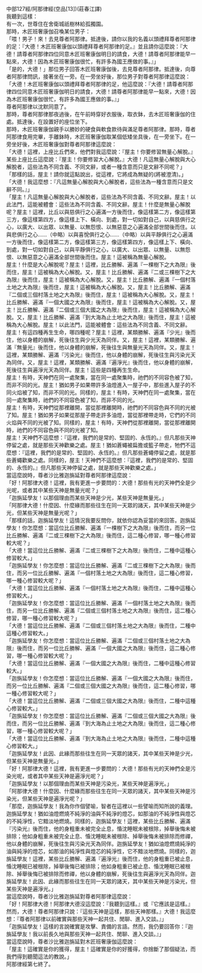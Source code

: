 中部127經/阿那律經(空品[13])(莊春江譯)  
我聽到這樣：  
有一次，世尊住在舍衛城祇樹林給孤獨園。  
那時，木匠班奢康伽召喚某位男子：  
「喂！男子！來！去見尊者阿那律。抵達後，請你以我的名義以頭禮拜尊者阿那律的足：『大德！木匠班奢康伽以頭禮拜尊者阿那律的足。』並且請你這麼說：『大德！請尊者阿那律四位同意木匠班奢康伽明日的請食，大德！請尊者阿那律能早一點來，大德！因為木匠班奢康伽很忙，有許多為國王應做的事。』」  
「是的，大德！」那位男子回答木匠班奢康伽後，去見尊者阿那律。抵達後，向尊者阿那律問訊，接著坐在一旁。在一旁坐好後，那位男子對尊者阿那律這麼說：  
「大德！木匠班奢康伽以頭禮拜尊者阿那律的足，他這麼說：『大德！請尊者阿那律四位同意木匠班奢康伽明日的請食，大德！請尊者阿那律能早一點來，大德！因為木匠班奢康伽很忙，有許多為國王應做的事。』」  
尊者阿那律以沈默同意了。  
那時，尊者阿那律那夜過後，在午前時穿好衣服後，取衣鉢，去木匠班奢康伽的住處。抵達後，在設置好的座位坐下。  
那時，木匠班奢康伽親手以勝妙的硬食與軟食款待與滿足尊者阿那律。那時，尊者阿那律食用完畢，手離鉢時，木匠班奢康伽取某個低矮坐具後，在一旁坐下。在一旁坐好後，木匠班奢康伽對尊者阿那律這麼說：  
「大德！這裡，上座比丘們來，他們對我這麼說：『屋主！你要修習無量心解脫。』某些上座比丘這麼說：『屋主！你要修習大心解脫。』大德！凡這無量心解脫與大心解脫者，這些法為不同含義、不同文辭，或者一種含意而只是文辭不同呢？」  
「那樣的話，屋主！請你就這點說出，從這裡，它將成為無疑的(將被澄清)。」  
「大德！我這麼想：『凡這無量心解脫與大心解脫者，這些法為一種含意而只是文辭不同。』」  
「屋主！凡這無量心解脫與大心解脫者，這些法為不同含義、不同文辭。屋主！以此法門，這能被體會：這些法為不同含義、不同文辭。屋主！什麼是無量心解脫呢？屋主！這裡，比丘以與慈俱行之心遍滿一方後而住，像這樣第二方，像這樣第三方，像這樣第四方，像這樣上下、橫向、到處，對一切如對自己，以與慈俱行之心，以廣大、以出眾、以無量、以無怨恨、以無惡意之心遍滿全部世間後而住。以與悲俱行之心……（中略）以與喜悅俱行之心……（中略）以與平靜俱行之心遍滿一方後而住，像這樣第二方，像這樣第三方，像這樣第四方，像這樣上下、橫向、到處，對一切如對自己，以與平靜俱行之心，以廣大、以出眾、以無量、以無怨恨、以無惡意之心遍滿全部世間後而住。屋主！這被稱為無量心解脫。  
屋主！什麼是大心解脫呢？屋主！這裡，比丘勝解、遍滿『一棵樹下之大為限』後而住，屋主！這被稱為大心解脫。又，屋主！比丘勝解、遍滿『二或三棵樹下之大為限』後而住，屋主！這被稱為大心解脫。又，屋主！比丘勝解、遍滿『一個村落土地之大為限』後而住，屋主！這被稱為大心解脫。又，屋主！比丘勝解、遍滿『二個或三個村落土地之大為限』後而住，屋主！這被稱為大心解脫。又，屋主！比丘勝解、遍滿『一個大國之大為限』後而住，屋主！這被稱為大心解脫。又，屋主！比丘勝解、遍滿『二個或三個大國之大為限』後而住，屋主！這被稱為大心解脫。又，屋主！比丘勝解、遍滿『到大海為止土地之大為限』後而住，屋主！這被稱為大心解脫。屋主！以此法門，這能被體會：這些法為不同含義、不同文辭。  
屋主！有這四種再生生命，哪四種呢？屋主！這裡，某類勝解、遍滿『少光』後而住，他以身體的崩解，死後往生與少光天為同伴。又，屋主！這裡，某類勝解、遍滿『無量光』後而住，他以身體的崩解，死後往生與無量光天為同伴。又，屋主！這裡，某類勝解、遍滿『污染光』後而住，他以身體的崩解，死後往生與污染光天為同伴。又，屋主！這裡，某類勝解、遍滿『遍淨光』後而住，他以身體的崩解，死後往生與遍淨光天為同伴。屋主！這些是四種再生生命。  
屋主！有時，天神們在同一處聚集，當在同一處聚集時，祂們的不同容色被了知，而非不同的光。屋主！猶如男子如果帶許多油燈進入一屋子中，那些進入屋子的不同火焰被了知，而非不同的光。同樣的，屋主！有時，天神們在同一處聚集，當在同一處聚集時，祂們的不同容色被了知，而非不同的光。  
屋主！有時，天神們從那裡離開，當從那裡離開時，祂們的不同容色與不同的光被了知。屋主！猶如男子如果從那屋子帶走許多油燈，當從那裡帶走時，它們的不同火焰與不同的光被了知。同樣的，屋主！有時，天神們從那裡離開，當從那裡離開時，祂們的不同容色與不同的光被了知。  
屋主！天神們不這麼想：『這裡，我們的是常的、堅固的、永恆的。』但凡那些天神停留之處，就是那些天神歡樂之處。屋主！猶如蒼蠅被扁擔或籃子帶走，牠們不這麼想：『這裡，我們的是常的、堅固的、永恆的。』但凡那些蒼蠅停留之處，就是那些蒼蠅歡樂之處。同樣的，屋主！天神們不這麼想：『這裡，我們的是常的、堅固的、永恆的。』但凡那些天神停留之處，就是那些天神歡樂之處。」  
當這麼說時，尊者沙比雅迦旃延對尊者阿那律這麼說：  
「好！阿那律大德！這裡，我有更進一步要問的：大德！那些有光的天神們全是少光呢，或者其中某些天神是無量光呢？」  
「迦旃延學友！以那個理由而某些天神是少光，某些天神是無量光。」  
「阿那律大德！什麼因、什麼緣而那些往生在同一天眾的諸天，其中某些天神是少光，但某些天神是無量光呢？」  
「那樣的話，迦旃延學友！這情況我要反問你，就依你認為妥當的來回答。迦旃延學友！你怎麼想：當這位比丘勝解、遍滿『一棵樹下之大為限』後而住，而另一位比丘勝解、遍滿『二或三棵樹下之大為限』後而住，這二種心修習，哪一種心修習較大呢？」  
「大德！當這位比丘勝解、遍滿『二或三棵樹下之大為限』後而住，二種中這種心修習較大。」  
「迦旃延學友！你怎麼想：當這位比丘勝解、遍滿『二或三棵樹下之大為限』後而住，而另一位比丘勝解、遍滿『一個村落土地之大為限』後而住，這二種心修習，哪一種心修習較大呢？」  
「大德！當這位比丘勝解、遍滿『一個村落土地之大為限』後而住，二種中這種心修習較大。」  
「迦旃延學友！你怎麼想：當這位比丘勝解、遍滿『一個村落土地之大為限』後而住，而另一位比丘勝解、遍滿『二個或三個村落土地之大為限』後而住，這二種心修習，哪一種心修習較大呢？」  
「大德！當這位比丘勝解、遍滿『二個或三個村落土地之大為限』後而住，二種中這種心修習較大。」  
「迦旃延學友！你怎麼想：當這位比丘勝解、遍滿『二個或三個村落土地之大為限』後而住，而另一位比丘勝解、遍滿『一個大國之大為限』後而住，這二種心修習，哪一種心修習較大呢？」  
「大德！當這位比丘勝解、遍滿『一個大國之大為限』後而住，二種中這種心修習較大。」  
「迦旃延學友！你怎麼想：當這位比丘勝解、遍滿『一個大國之大為限』後而住，而另一位比丘勝解、遍滿『二個或三個大國之大為限』後而住，這二種心修習，哪一種心修習較大呢？」  
「大德！當這位比丘勝解、遍滿『二個或三個大國之大為限』後而住，二種中這種心修習較大。」  
「迦旃延學友！你怎麼想：當這位比丘勝解、遍滿『二個或三個大國之大為限』後而住，而另一位比丘勝解、遍滿『到大海為止土地之大為限』後而住，這二種心修習，哪一種心修習較大呢？」  
「大德！當這位比丘勝解、遍滿『到大海為止土地之大為限』後而住，二種中這種心修習較大。」  
「迦旃延學友！此因、此緣而那些往生在同一天眾的諸天，其中某些天神是少光，但某些天神是無量光。」  
「好！阿那律大德！這裡，我有更進一步要問的：大德！那些有光的天神們全是污染光呢，或者其中某些天神是遍淨光呢？」  
「迦旃延學友！以那個理由而某些天神是污染光，某些天神是遍淨光。」  
「阿那律大德！什麼因、什麼緣而那些往生在同一天眾的諸天，其中某些天神是污染光，但某些天神是遍淨光呢？」  
「那麼，迦旃延學友！我為你作個譬喻，智者在這裡以一些譬喻而知所說的義理。迦旃延學友！猶如油燈燃燒不純淨的油與不純淨的燈芯，如那油的不純淨性與燈芯的不純淨性，它黯淡地燃燒。同樣的，迦旃延學友！這裡，某些比丘勝解、遍滿『污染光』後而住，他的身粗重未被完全止息，惛沈睡眠未被根除，掉舉後悔未被排除；他如身粗重未被完全止息、惛沈睡眠未被根除、掉舉後悔未被排除而修禪，他以身體的崩解，死後往生與污染光天為同伴。迦旃延學友！猶如油燈燃燒純淨的油與純淨的燈芯，如那油的純淨性與燈芯的純淨性，它不黯淡地燃燒。同樣的，迦旃延學友！這裡，某些比丘勝解、遍滿『遍淨光』後而住，他的身粗重已被止息，惛沈睡眠已被根除，掉舉後悔已被排除；他如身粗重已被止息、惛沈睡眠已被根除、掉舉後悔已被排除而修禪，他以身體的崩解，死後往生與遍淨光天為同伴。迦旃延學友！此因、此緣而那些往生在同一天眾的諸天，其中某些天神是污染光，但某些天神是遍淨光。」  
當這麼說時，尊者沙比雅迦旃延對尊者阿那律這麼說：  
「好！阿那律大德！阿那律大德沒這麼說：『我聽到這樣。』或『它應該是這樣。』然而，大德！尊者阿那律只說：『這些天神是這樣，那些天神那樣。』大德！我這麼想：『尊者阿那律以前確實與那些天神一起共住、閒聊、進入交談。』」  
「迦旃延學友！這樣的言說確實是攻擊、責備的言語。然而，我仍要回答你：『迦旃延學友！我以前長久地與那些天神一起共住、閒聊、進入交談。』」  
當這麼說時，尊者沙比雅迦旃延對木匠班奢康伽這麼說：  
「屋主！這確實是你的獲得，屋主！這確實是你的好獲得，你捨斷了那個疑法，而我們得到聽聞這法的教說。」  
阿那律經第七終了。  
  
  

